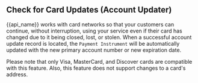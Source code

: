 ## Check for Card Updates (Account Updater)

{{api_name}} works with card networks so that your customers can continue, without interruption, using your service even if their card has changed due to it being closed, lost, or stolen. When a successful account update record is located, the `Payment Instrument` will be automatically updated with the new primary account number or new expiration date.

<aside class="warning">
Please note that only Visa, MasterCard, and Discover cards are compatible with this feature. Also, this feature does not support changes to a card's address.
</aside>
